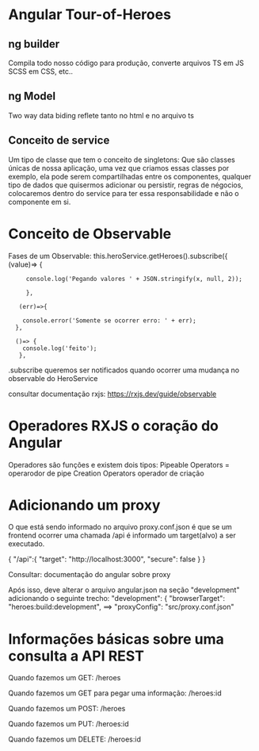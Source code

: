# Angular Tour-of-Heroes

## ng builder
Compila todo nosso código para produção, converte arquivos TS em JS
SCSS em CSS, etc..

## ng Model
Two way data biding reflete tanto no html e no arquivo ts

## Conceito de service
Um tipo de classe que tem o conceito de singletons: Que são classes únicas de nossa aplicação,  uma vez que criamos essas classes por exemplo, ela pode serem compartilhadas entre os componentes, qualquer tipo de dados que quisermos adicionar ou persistir, regras de négocios, colocaremos dentro do service para ter essa responsabilidade e não o componente em si.

# Conceito de Observable
 Fases de um Observable:
  this.heroService.getHeroes().subscribe({
      (value)=> {

         console.log('Pegando valores ' + JSON.stringify(x, null, 2));

         },

       (err)=>{

        console.error('Somente se ocorrer erro: ' + err);
      },

      ()=> {
        console.log('feito');
       },
.subscribe queremos ser notificados quando ocorrer uma mudança no observable do HeroService

consultar documentação rxjs: https://rxjs.dev/guide/observable


# Operadores RXJS o coração do Angular
Operadores são funções e existem dois tipos: 
Pipeable Operators = operarodor de pipe
Creation Operators   operador de criação




# Adicionando um proxy
O que está sendo informado no arquivo proxy.conf.json é que se um frontend ocorrer uma chamada /api é informado um target(alvo) a ser executado.

{
  "/api":{
    "target": "http://localhost:3000",
    "secure": false
  }
}

Consultar: documentação do angular sobre proxy

Após isso, deve alterar o arquivo angular.json na seção "development" adicionando o seguinte trecho:
  "development": {
              "browserTarget": "heroes:build:development",
             ==> "proxyConfig": "src/proxy.conf.json"


# Informações básicas sobre uma consulta a API REST

Quando fazemos um GET:
/heroes

Quando fazemos um GET para pegar uma informação:
/heroes:id

Quando fazemos um POST:
/heroes

Quando fazemos um PUT:
/heroes:id

Quando fazemos um DELETE:
/heroes:id





